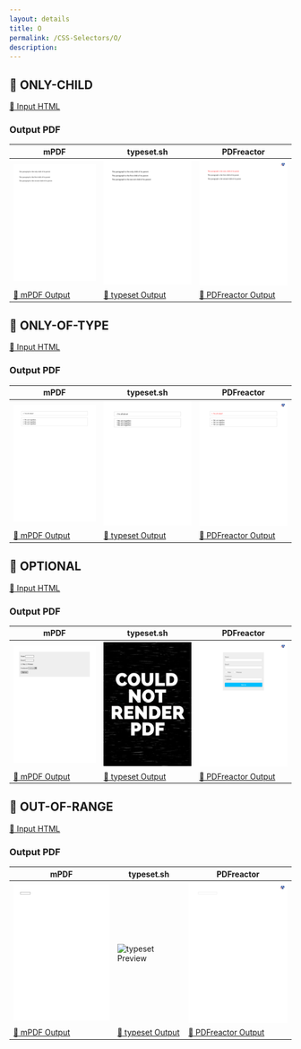 ```yaml
---
layout: details
title: O
permalink: /CSS-Selectors/O/
description: 
---
```




## 🔬 ONLY-CHILD

[📄 Input HTML](https://raw.githubusercontent.com/azettl/compare.html2pdf.tools/master//html/CSS%20Selectors/O/only-child.html)

### Output PDF

| mPDF | typeset.sh | PDFreactor |
|---------|---------|---------|
| ![mPDF Preview](mpdf__html_CSS_Selectors_O_only-child.html.png) | ![typeset Preview](typeset__html_CSS_Selectors_O_only-child.html.png) | ![PDFreactor Preview](pdfreactor__html_CSS_Selectors_O_only-child.html.png) |
| [📕 mPDF Output](mpdf__html_CSS_Selectors_O_only-child.html.pdf) | [📕 typeset Output](typeset__html_CSS_Selectors_O_only-child.html.pdf) | [📕 PDFreactor Output](pdfreactor__html_CSS_Selectors_O_only-child.html.pdf) |

## 🔬 ONLY-OF-TYPE

[📄 Input HTML](https://raw.githubusercontent.com/azettl/compare.html2pdf.tools/master//html/CSS%20Selectors/O/only-of-type.html)

### Output PDF

| mPDF | typeset.sh | PDFreactor |
|---------|---------|---------|
| ![mPDF Preview](mpdf__html_CSS_Selectors_O_only-of-type.html.png) | ![typeset Preview](typeset__html_CSS_Selectors_O_only-of-type.html.png) | ![PDFreactor Preview](pdfreactor__html_CSS_Selectors_O_only-of-type.html.png) |
| [📕 mPDF Output](mpdf__html_CSS_Selectors_O_only-of-type.html.pdf) | [📕 typeset Output](typeset__html_CSS_Selectors_O_only-of-type.html.pdf) | [📕 PDFreactor Output](pdfreactor__html_CSS_Selectors_O_only-of-type.html.pdf) |

## 🔬 OPTIONAL

[📄 Input HTML](https://raw.githubusercontent.com/azettl/compare.html2pdf.tools/master//html/CSS%20Selectors/O/optional.html)

### Output PDF

| mPDF | typeset.sh | PDFreactor |
|---------|---------|---------|
| ![mPDF Preview](mpdf__html_CSS_Selectors_O_optional.html.png) | ![typeset Preview](typeset__html_CSS_Selectors_O_optional.html.png) | ![PDFreactor Preview](pdfreactor__html_CSS_Selectors_O_optional.html.png) |
| [📕 mPDF Output](mpdf__html_CSS_Selectors_O_optional.html.pdf) | [📕 typeset Output](typeset__html_CSS_Selectors_O_optional.html.pdf) | [📕 PDFreactor Output](pdfreactor__html_CSS_Selectors_O_optional.html.pdf) |

## 🔬 OUT-OF-RANGE

[📄 Input HTML](https://raw.githubusercontent.com/azettl/compare.html2pdf.tools/master//html/CSS%20Selectors/O/out-of-range.html)

### Output PDF

| mPDF | typeset.sh | PDFreactor |
|---------|---------|---------|
| ![mPDF Preview](mpdf__html_CSS_Selectors_O_out-of-range.html.png) | ![typeset Preview](typeset__html_CSS_Selectors_O_out-of-range.html.png) | ![PDFreactor Preview](pdfreactor__html_CSS_Selectors_O_out-of-range.html.png) |
| [📕 mPDF Output](mpdf__html_CSS_Selectors_O_out-of-range.html.pdf) | [📕 typeset Output](typeset__html_CSS_Selectors_O_out-of-range.html.pdf) | [📕 PDFreactor Output](pdfreactor__html_CSS_Selectors_O_out-of-range.html.pdf) |


